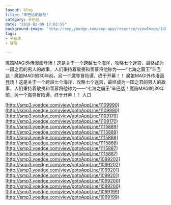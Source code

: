 ```yaml
---
layout: blog
title: "辛巴达的冒险"
category: 辛巴达
date: "2018-02-09 17:02:55"
background-image: 'http://smp.yoedge.com/smp-app/resource/viewImage/1001138appline.png'
tags:
- 辛巴达
- 冒险

---
```

魔笛MAGI外传漫画登场！这是关于一个跨越七个海洋，攻略七个迷宫，最终成为一国之君的男人的故事，人们秉持着敬畏和羡慕将他称为——“七海之霸王”辛巴达！魔笛MAGI的30年前，另一个魔导冒险谭，终于开幕！！
魔笛MAGI外传漫画登场！这是关于一个跨越七个海洋，攻略七个迷宫，最终成为一国之君的男人的故事，人们秉持着敬畏和羡慕将他称为——“七海之霸王”辛巴达！魔笛MAGI的30年前，另一个魔导冒险谭，终于开幕！！
入口

[http://smp3.yoedge.com/view/gotoAppLine/1109990](http://smp3.yoedge.com/view/gotoAppLine/1109990)
[http://smp3.yoedge.com/view/gotoAppLine/1109170](http://smp3.yoedge.com/view/gotoAppLine/1109170)
[http://smp3.yoedge.com/view/gotoAppLine/1115889](http://smp3.yoedge.com/view/gotoAppLine/1115889)
[http://smp3.yoedge.com/view/gotoAppLine/1115888](http://smp3.yoedge.com/view/gotoAppLine/1115888)
[http://smp3.yoedge.com/view/gotoAppLine/1115887](http://smp3.yoedge.com/view/gotoAppLine/1115887)
[http://smp3.yoedge.com/view/gotoAppLine/1099202](http://smp3.yoedge.com/view/gotoAppLine/1099202)
[http://smp3.yoedge.com/view/gotoAppLine/1099201](http://smp3.yoedge.com/view/gotoAppLine/1099201)
[http://smp3.yoedge.com/view/gotoAppLine/1099200](http://smp3.yoedge.com/view/gotoAppLine/1099200)
[http://smp3.yoedge.com/view/gotoAppLine/1099199](http://smp3.yoedge.com/view/gotoAppLine/1099199)

        

